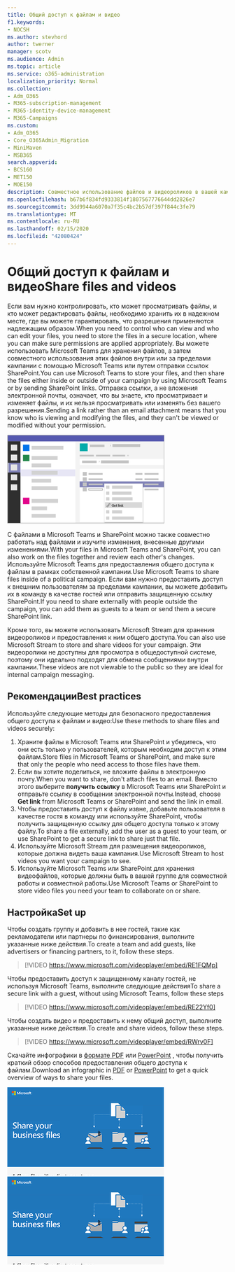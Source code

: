 ```yaml
---
title: Общий доступ к файлам и видео
f1.keywords:
- NOCSH
ms.author: stevhord
author: twerner
manager: scotv
ms.audience: Admin
ms.topic: article
ms.service: o365-administration
localization_priority: Normal
ms.collection:
- Adm_O365
- M365-subscription-management
- M365-identity-device-management
- M365-Campaigns
ms.custom:
- Adm_O365
- Core_O365Admin_Migration
- MiniMaven
- MSB365
search.appverid:
- BCS160
- MET150
- MOE150
description: Совместное использование файлов и видеороликов в вашей кампании с помощью Microsoft Teams и SharePoint.
ms.openlocfilehash: b67b6f834fd9333814f1807567776644dd2826e7
ms.sourcegitcommit: 3dd9944a6070a7f35c4bc2b57df397f844c3fe79
ms.translationtype: MT
ms.contentlocale: ru-RU
ms.lasthandoff: 02/15/2020
ms.locfileid: "42080424"
---
```

# <a name="share-files-and-videos"></a><span data-ttu-id="ef95d-103">Общий доступ к файлам и видео</span><span class="sxs-lookup"><span data-stu-id="ef95d-103">Share files and videos</span></span>

<span data-ttu-id="ef95d-104">Если вам нужно контролировать, кто может просматривать файлы, и кто может редактировать файлы, необходимо хранить их в надежном месте, где вы можете гарантировать, что разрешения применяются надлежащим образом.</span><span class="sxs-lookup"><span data-stu-id="ef95d-104">When you need to control who can view and who can edit your files, you need to store the files in a secure location, where you can make sure permissions are applied appropriately.</span></span> <span data-ttu-id="ef95d-105">Вы можете использовать Microsoft Teams для хранения файлов, а затем совместного использования этих файлов внутри или за пределами кампании с помощью Microsoft Teams или путем отправки ссылок SharePoint.</span><span class="sxs-lookup"><span data-stu-id="ef95d-105">You can use Microsoft Teams to store your files, and then share the files either inside or outside of your campaign by using Microsoft Teams or by sending SharePoint links.</span></span> <span data-ttu-id="ef95d-106">Отправка ссылки, а не вложения электронной почты, означает, что вы знаете, кто просматривает и изменяет файлы, и их нельзя просматривать или изменять без вашего разрешения.</span><span class="sxs-lookup"><span data-stu-id="ef95d-106">Sending a link rather than an email attachment means that you know who is viewing and modifying the files, and they can't be viewed or modified without your permission.</span></span> 

![Схема окна Microsoft Teams, в котором отображается вкладка файлы и ссылка "получить" в меню](../media/m365-democracy-teams-sharefiles.png)

<span data-ttu-id="ef95d-108">С файлами в Microsoft Teams и SharePoint можно также совместно работать над файлами и изучите изменения, внесенные другими изменениями.</span><span class="sxs-lookup"><span data-stu-id="ef95d-108">With your files in Microsoft Teams and SharePoint, you can also work on the files together and review each other's changes.</span></span> <span data-ttu-id="ef95d-109">Используйте Microsoft Teams для предоставления общего доступа к файлам в рамках собственной кампании.</span><span class="sxs-lookup"><span data-stu-id="ef95d-109">Use Microsoft Teams to share files inside of a political campaign.</span></span> <span data-ttu-id="ef95d-110">Если вам нужно предоставить доступ к внешним пользователям за пределами кампании, вы можете добавить их в команду в качестве гостей или отправить защищенную ссылку SharePoint.</span><span class="sxs-lookup"><span data-stu-id="ef95d-110">If you need to share externally with people outside the campaign, you can add them as guests to a team or send them a secure SharePoint link.</span></span>

<span data-ttu-id="ef95d-111">Кроме того, вы можете использовать Microsoft Stream для хранения видеороликов и предоставления к ним общего доступа.</span><span class="sxs-lookup"><span data-stu-id="ef95d-111">You can also use Microsoft Stream to store and share videos for your campaign.</span></span> <span data-ttu-id="ef95d-112">Эти видеоролики не доступны для просмотра в общедоступной системе, поэтому они идеально подходят для обмена сообщениями внутри кампании.</span><span class="sxs-lookup"><span data-stu-id="ef95d-112">These videos are not viewable to the public so they are ideal for internal campaign messaging.</span></span>

## <a name="best-practices"></a><span data-ttu-id="ef95d-113">Рекомендации</span><span class="sxs-lookup"><span data-stu-id="ef95d-113">Best practices</span></span>

<span data-ttu-id="ef95d-114">Используйте следующие методы для безопасного предоставления общего доступа к файлам и видео:</span><span class="sxs-lookup"><span data-stu-id="ef95d-114">Use these methods to share files and videos securely:</span></span>

1. <span data-ttu-id="ef95d-115">Храните файлы в Microsoft Teams или SharePoint и убедитесь, что они есть только у пользователей, которым необходим доступ к этим файлам.</span><span class="sxs-lookup"><span data-stu-id="ef95d-115">Store files in Microsoft Teams or SharePoint, and make sure that only the people who need access to those files have them.</span></span> 
2. <span data-ttu-id="ef95d-116">Если вы хотите поделиться, не вложите файлы в электронную почту.</span><span class="sxs-lookup"><span data-stu-id="ef95d-116">When you want to share, don't attach files to an email.</span></span> <span data-ttu-id="ef95d-117">Вместо этого выберите **получить ссылку** в Microsoft Teams или SharePoint и отправьте ссылку в сообщении электронной почты.</span><span class="sxs-lookup"><span data-stu-id="ef95d-117">Instead, choose **Get link** from Microsoft Teams or SharePoint and send the link in email.</span></span>
3. <span data-ttu-id="ef95d-118">Чтобы предоставить доступ к файлу извне, добавьте пользователя в качестве гостя в команду или используйте SharePoint, чтобы получить защищенную ссылку для общего доступа только к этому файлу.</span><span class="sxs-lookup"><span data-stu-id="ef95d-118">To share a file externally, add the user as a guest to your team, or use SharePoint to get a secure link to share just that file.</span></span>
4. <span data-ttu-id="ef95d-119">Используйте Microsoft Stream для размещения видеороликов, которые должна видеть ваша кампания.</span><span class="sxs-lookup"><span data-stu-id="ef95d-119">Use Microsoft Stream to host videos you want your campaign to see.</span></span> 
5. <span data-ttu-id="ef95d-120">Используйте Microsoft Teams или SharePoint для хранения видеофайлов, которые должны быть в вашей группе для совместной работы и совместной работы.</span><span class="sxs-lookup"><span data-stu-id="ef95d-120">Use Microsoft Teams or SharePoint to store video files you need your team to collaborate on or share.</span></span>

 
## <a name="set-up"></a><span data-ttu-id="ef95d-121">Настройка</span><span class="sxs-lookup"><span data-stu-id="ef95d-121">Set up</span></span>

<span data-ttu-id="ef95d-122">Чтобы создать группу и добавить в нее гостей, такие как рекламодатели или партнеры по финансирования, выполните указанные ниже действия.</span><span class="sxs-lookup"><span data-stu-id="ef95d-122">To create a team and add guests, like advertisers or financing partners, to it, follow these steps.</span></span>

> [!VIDEO https://www.microsoft.com/videoplayer/embed/RE1FQMp]

<span data-ttu-id="ef95d-123">Чтобы предоставить доступ к защищенному каналу гостей, не используя Microsoft Teams, выполните следующие действия</span><span class="sxs-lookup"><span data-stu-id="ef95d-123">To share a secure link with a guest, without using Microsoft Teams, follow these steps</span></span>

> [!VIDEO https://www.microsoft.com/videoplayer/embed/RE22Yf0]

<span data-ttu-id="ef95d-124">Чтобы создать видео и предоставить к нему общий доступ, выполните указанные ниже действия.</span><span class="sxs-lookup"><span data-stu-id="ef95d-124">To create and share videos, follow these steps.</span></span>

> [!VIDEO https://www.microsoft.com/videoplayer/embed/RWrv0F]

<span data-ttu-id="ef95d-125">Скачайте инфографики в [формате PDF](https://go.microsoft.com/fwlink/?linkid=2079435) или [PowerPoint](https://go.microsoft.com/fwlink/?linkid=2079438) , чтобы получить краткий обзор способов предоставления общего доступа к файлам.</span><span class="sxs-lookup"><span data-stu-id="ef95d-125">Download an infographic in [PDF](https://go.microsoft.com/fwlink/?linkid=2079435) or [PowerPoint](https://go.microsoft.com/fwlink/?linkid=2079438) to get a quick overview of ways to share your files.</span></span>

<span data-ttu-id="ef95d-126">[![Иллюстрация общего доступа к файлам для разных пользователей](../media/ShareYourfiles-thumb-358x201.png)](https://go.microsoft.com/fwlink/?linkid=2079435)</span><span class="sxs-lookup"><span data-stu-id="ef95d-126">[![An illustration of sharing files with different users](../media/ShareYourfiles-thumb-358x201.png)](https://go.microsoft.com/fwlink/?linkid=2079435)</span></span>
